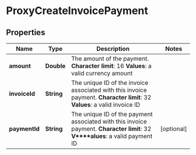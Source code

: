 
# ProxyCreateInvoicePayment

## Properties
Name | Type | Description | Notes
------------ | ------------- | ------------- | -------------
**amount** | **Double** |  The amount of the payment. **Character limit**: 16 **Values**: a valid currency amount  | 
**invoiceId** | **String** |  The unique ID of the invoice associated with this invoice payment. **Character limit**: 32 **Values**: a valid invoice ID  | 
**paymentId** | **String** |  The unique ID of the payment associated with this invoice payment. **Character limit**: 32 **V****alues**: a valid payment ID  |  [optional]




